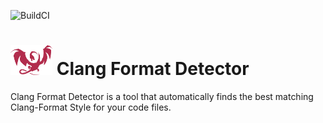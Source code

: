 ![BuildCI](https://github.com/Caphyon/clang-format-detector/workflows/BuildCI/badge.svg)

# <img src="ClangPowerTools.png" height="48"> Clang Format Detector
Clang Format Detector is a tool that  automatically finds the best matching Clang-Format Style for your code files.

